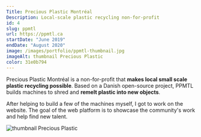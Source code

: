 ```yaml
---
Title: Precious Plastic Montréal
Description: Local-scale plastic recycling non-for-profit
id: 4
slug: ppmtl
url: https://ppmtl.ca
startDate: "June 2019"
endDate: "August 2020"
image: /images/portfolio/ppmtl-thumbnail.jpg
imageAlt: thumbnail Precious Plastic
color: 31e0b794
---
```


Precious Plastic Montréal is a non-for-profit that **makes local small scale plastic recycling possible**. Based on a Danish open-source project, PPMTL builds machines to shred and **remelt plastic into new objects**.

After helping to build a few of the machines myself, I got to work on the website. The goal of the web platform is to showcase the community's work and help find new talent.

![thumbnail Precious Plastic](/images/portfolio/ppmtl-thumbnail.jpg)